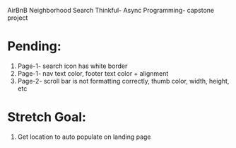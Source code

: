 AirBnB Neighborhood Search
Thinkful- Async Programming- capstone project

# Pending:
1. Page-1- search icon has white border
2. Page-1- nav text color, footer text color + alignment
3. Page-2- scroll bar is not formatting correctly, thumb color, width, height, etc


# Stretch Goal:
1. Get location to auto populate on landing page
